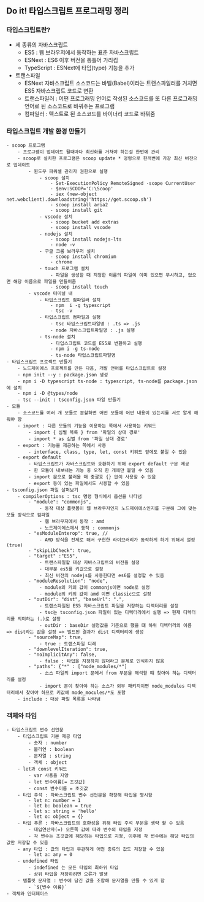 ## Do it! 타입스크립트 프로그래밍 정리

### 타입스크립트란?
- 세 종류의 자바스크립트
    - ES5 : 웹 브라우저에서 동작하는 표준 자바스크립트
    - ESNext : ES6 이후 버전을 통틀어 가리킴
    - TypeScript : ESNext에 타입(type) 기능을 추가
- 트랜스파일
    - ESNext 자바스크립트 소스코드는 바벨(Babel)이라는 트랜스파일러를 거치면 ES5 자바스크립트 코드로 변환
    - 트랜스파일러 : 어떤 프로그래밍 언어로 작성된 소스코드를 또 다른 프로그래밍 언어로 된 소스코드로 바꿔주는 프로그램
    - 컴파일러 : 텍스트로 된 소스코드를 바이너리 코드로 바꿔줌

### 타입스크립트 개발 환경 만들기
    - scoop 프로그램
        - 프로그램이 업데이트 될때마다 최신화를 거쳐야 하는걸 한번에 관리
        - scoop로 설치한 프로그램은 scoop update * 명령으로 한꺼번에 가장 최신 버전으로 업데이트
            - 윈도우 파워셀 관리자 권한으로 실행
                - scoop 설치
                    - Set-ExecutionPolicy RemoteSigned -scope CurrentUser
                    - $env:SCOOP='C:\Scoop'
                    - iex (new-object net.webclient).downloadstring('https://get.scoop.sh')
                    - scoop install aria2
                    - scoop install git
                - vscode 설치
                    - scoop bucket add extras
                    - scoop install vscode
                - nodejs 설치
                    - scoop install nodejs-lts
                    - node -v
                - 구글 크롬 브라우저 설치
                    - scoop install chromium
                    - chrome
                - touch 프로그램 설치  
                    - 파일을 생성할 때 지정한 이름의 파일이 이미 있으면 무시하고, 없으면 해당 이름으로 파일을 만들어줌
                    - scoop install touch
            - vscode 터미널 내
                - 타입스크립트 컴파일러 설치
                    - npm  i -g typescript
                    - tsc -v
                - 타입스크립트 컴파일과 실행
                    - tsc 타입스크립트파일명 : .ts => .js
                    - node 자바스크립트파일명 : .js 실행
                - ts-node 설치
                    - 타입스크립트 코드를 ES5로 변환하고 실행
                    - npm i -g ts-node
                    - ts-node 타입스크립트파일명
    - 타입스크립트 프로젝트 만들기
        - 노드제이에스 프로젝트를 만든 다음, 개발 언어를 타입스크립트로 설정
        - npm init --y : package.json 생성 
        - npm i -D typescript ts-node : typescript, ts-node를 package.json에 설치
        - npm i -D @types/node 
        - tsc --init : tsconfig.json 파일 만들기
    - 모듈
        - 소스코드를 여러 개 모듈로 분할하면 어떤 모듈에 어떤 내용이 있는지를 서로 알게 해줘야 함
        - import : 다른 모듈의 기능을 이용하는 쪽에서 사용하는 키워드
            - import { 심벌 목록 } from '파일의 상대 경로'
            - import * as 심벌 from '파일 상대 경로'
        - export : 기능을 제공하는 쪽에서 사용
            - interface, class, type, let, const 키워드 앞에도 붙일 수 있음
        - export default
            - 타입스크립트가 자바스크립트와 호환하기 위해 export default 구문 제공
            - 한 모듈이 내보내는 기능 중 오직 한 개에만 붙일 수 있음
            - import 문으로 불러올 때 중괄호 {} 없이 사용할 수 있음
            - export 등이 있는 파일에서도 사용할 수 있음
    - tsconfig.json 파일 살펴보기
        - compilerOptions : tsc 명령 형식에서 옵션을 나타냄
            - "module": "commonjs", 
                - 동작 대상 플랫폼이 웹 브라우저인지 노드제이에스인지를 구분해 그에 맞는 모듈 방식으로 컴파일
                - 췝 브라우저에서 동작 : amd
                - 노드제이에스에서 동작 : commonjs
            - "esModuleInterop": true, // 
                - AMD 방식을 전제로 해서 구현한 라이브러리가 동작하게 하기 위해서 설정(true)
            - "skipLibCheck": true,
            - "target" :"ES5",
                - 트랜스파일할 대상 자바스크립트의 버전을 설정
                - 대부분 es5를 키값으로 설정
                - 최신 버전의 nodejs를 사용한다면 es6를 설정할 수 있음
            - "moduleResolution": "node",
                - module의 키의 값이 commonjs이면 node로 설정
                - module의 키의 값이 amd 이면 classic으로 설정
            - "outDir": "dist", "baseUrl": ".",
                - 트랜스파일된 ES5 자바스크립트 파일을 저장하는 디렉터리를 설정
                - tsc는 tsconfig.json 파일이 있는 디렉터리에서 실행 => 현재 디렉터리를 의미하는 (.)로 설정
                - outDir : baseDir 설정값을 기준으로 했을 떄 하위 디렉터리의 이름 => dist라는 값을 설정 => 빌드된 결과가 dist 디렉터리에 생성
            - "sourceMap": true,
                - true : 트랜스파일 디레
            - "downlevelIteration": true,
            - "noImplicitAny": false,
                - false : 타입을 지정하지 않더라고 문제로 인식하지 않음 
            - "paths": {"*" : ["node_modules/*"]
                - 소스 파일의 import 문에서 from 부분을 해석할 떄 찾아야 하는 디렉터리를 설정
                - import 문이 찾아야 하는 소스가 외부 패키지이면 node_modules 디렉터리에서 찾아야 하므로 키값에 mode_mocules/*도 포함
        - include : 대상 파일 목록을 나타냄

### 객체와 타입
    - 타입스크립트 변수 선언문
        - 타입스크립트 기본 제공 타입
            - 숫자 : number
            - 불리언 : boolean
            - 문자열 : string
            - 객체 : object
        - let과 const 키워드
            - var 사용을 지양
            - let 변수이름[= 초깃값]
            - const 변수이름 = 초깃값
        - 타입 주석 : 자바스크립트 변수 선언문을 확장해 타입을 명시함
            - let n: number = 1
            - let b: boolean = true
            - let s: string = 'hello'
            - let o: object = {}
        - 타입 추론 : 자바스크립트의 호환성을 위해 타입 주석 부분을 생략 할 수 있음
            - 대입연산자(=) 오른쪽 값에 따라 변수의 타입을 지정
            - 각 변수는 초깃값에 해당하는 타입으로 지정, 이후에 각 변수에는 해당 타입의 값만 저장할 수 있음
        - any 타입 : 값의 타입과 무관하게 어떤 종류의 값도 저장할 수 있음
            - let a: any = 0
        - undefined 타입
            - indefined 는 모든 타입의 최하위 타입
            - 상위 타입을 저장하려면 오류가 발생
        - 템플릿 문자열 : 변수에 담긴 값을 조합해 문자열을 만들 수 있게 함
            - `${변수 이름}`
    - 객체와 인터페이스



                
